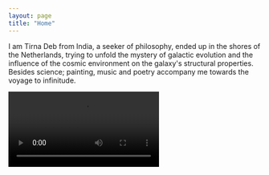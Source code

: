 ```yaml
---
layout: page
title: "Home"
---
```


I am Tirna Deb from India, a seeker of philosophy, ended up in the shores of the Netherlands, trying to unfold the mystery of galactic evolution and the influence of the cosmic environment on the galaxy's structural properties. Besides science; painting, music and poetry accompany me towards the voyage to infinitude. 

<video controls autoplay>
  <source src="/videos/Timelapse_Mt Holyoke_06172020.mp4" type="video/mp4">
  Your browser does not support the video tag.
</video>

 
